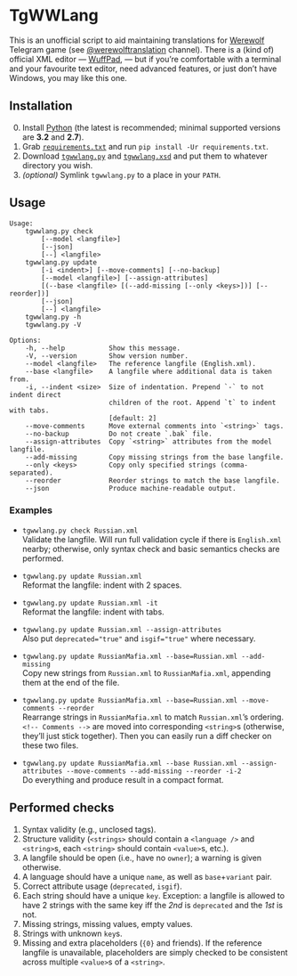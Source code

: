 # TgWWLang

This is an unofficial script to aid maintaining translations for [Werewolf][werewolf] Telegram game
(see [@werewolftranslation][translation] channel). There is a (kind of) official XML editor —
[WuffPad][wuffpad], — but if you’re comfortable with a terminal and your favourite text editor, need
advanced features, or just don’t have Windows, you may like this one.

[werewolf]:    https://github.com/GreyWolfDev/Werewolf
[translation]: https://t.me/werewolftranslation
[wuffpad]:     https://telegra.ph/WuffPad-05-18


## Installation

0. Install [Python][python] (the latest is recommended; minimal supported versions are
   **3.2** and **2.7**).
1. Grab [`requirements.txt`][requirements] and run `pip install -Ur requirements.txt`.
2. Download [`tgwwlang.py`][tgwwlang-py] and [`tgwwlang.xsd`][tgwwlang-xsd] and put them to whatever
   directory you wish.
3. _(optional)_ Symlink `tgwwlang.py` to a place in your `PATH`.

[python]:       https://www.python.org/downloads/
[requirements]: https://raw.githubusercontent.com/CordarionTheGrey/TgWWLang/master/requirements.txt
[tgwwlang-py]:  https://raw.githubusercontent.com/CordarionTheGrey/TgWWLang/master/tgwwlang.py
[tgwwlang-xsd]: https://raw.githubusercontent.com/CordarionTheGrey/TgWWLang/master/tgwwlang.xsd


## Usage

<!-- [[[cog import tgwwlang; cog.outl("```%s```" % tgwwlang.__doc__)]]] -->
```
Usage:
    tgwwlang.py check
        [--model <langfile>]
        [--json]
        [--] <langfile>
    tgwwlang.py update
        [-i <indent>] [--move-comments] [--no-backup]
        [--model <langfile>] [--assign-attributes]
        [(--base <langfile> [(--add-missing [--only <keys>])] [--reorder])]
        [--json]
        [--] <langfile>
    tgwwlang.py -h
    tgwwlang.py -V

Options:
    -h, --help           Show this message.
    -V, --version        Show version number.
    --model <langfile>   The reference langfile (English.xml).
    --base <langfile>    A langfile where additional data is taken from.
    -i, --indent <size>  Size of indentation. Prepend `-` to not indent direct
                         children of the root. Append `t` to indent with tabs.
                         [default: 2]
    --move-comments      Move external comments into `<string>` tags.
    --no-backup          Do not create `.bak` file.
    --assign-attributes  Copy `<string>` attributes from the model langfile.
    --add-missing        Copy missing strings from the base langfile.
    --only <keys>        Copy only specified strings (comma-separated).
    --reorder            Reorder strings to match the base langfile.
    --json               Produce machine-readable output.
```
<!-- [[[end]]] (checksum: bef8470f95ccab595740b708c4e48692) -->


### Examples

*   `tgwwlang.py check Russian.xml`  
    Validate the langfile. Will run full validation cycle if there is `English.xml` nearby;
    otherwise, only syntax check and basic semantics checks are performed.

*   `tgwwlang.py update Russian.xml`  
    Reformat the langfile: indent with 2 spaces.

*   `tgwwlang.py update Russian.xml -it`  
    Reformat the langfile: indent with tabs.

*   `tgwwlang.py update Russian.xml --assign-attributes`  
    Also put `deprecated="true"` and `isgif="true"` where necessary.

*   `tgwwlang.py update RussianMafia.xml --base=Russian.xml --add-missing`  
    Copy new strings from `Russian.xml` to `RussianMafia.xml`, appending them at the end
    of the file.

*   `tgwwlang.py update RussianMafia.xml --base=Russian.xml --move-comments --reorder`  
    Rearrange strings in `RussianMafia.xml` to match `Russian.xml`’s ordering. `<!-- Comments -->`
    are moved into corresponding `<string>`s (otherwise, they’ll just stick together). Then you can
    easily run a diff checker on these two files.

*   `tgwwlang.py update RussianMafia.xml --base Russian.xml --assign-attributes --move-comments
    --add-missing --reorder -i-2`  
    Do everything and produce result in a compact format.


## Performed checks

1. Syntax validity (e.g., unclosed tags).
2. Structure validity (`<strings>` should contain a `<language />` and `<string>`s, each `<string>`
   should contain `<value>`s, etc.).
3. A langfile should be open (i.e., have no `owner`); a warning is given otherwise.
4. A language should have a unique `name`, as well as `base`+`variant` pair.
5. Correct attribute usage (`deprecated`, `isgif`).
6. Each string should have a unique `key`. Exception: a langfile is allowed to have 2 strings with
   the same key iff the _2nd_ is `deprecated` and the _1st_ is not.
7. Missing strings, missing values, empty values.
8. Strings with unknown `key`s.
9. Missing and extra placeholders (`{0}` and friends). If the reference langfile is unavailable,
   placeholders are simply checked to be consistent across multiple `<value>`s of a `<string>`.
